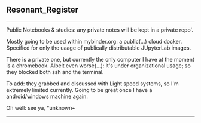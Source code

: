 ## Resonant_Register
********************
Public Notebooks &amp; studies: any private notes will be kept in a private repo'.

Mostly going to be used within mybinder.org: a public(...) cloud docker. Specified 
for only the uaage of publically distributable JUpyterLab images.

There is a private one, but currently the only computer I have at the moment is a 
chromebook. Albeit even worse(...): it's under organizational usage; so they blocked 
both ssh and the terminal. 

To add: they grabbed and discussed with Light speed systems, so I'm extremely limited 
currently. Going to be great once I have a android/windows machine again.

Oh well: see ya, 
*unknown~

********************
